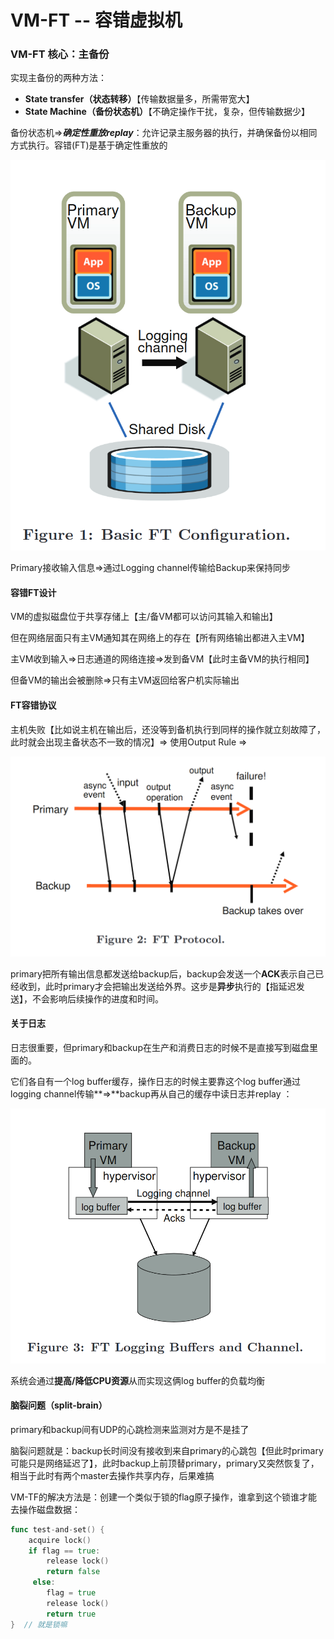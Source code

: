 # VM-FT -- 容错虚拟机

### VM-FT 核心：主备份

实现主备份的两种方法：

- **State transfer（状态转移）**【传输数据量多，所需带宽大】
- **State Machine（备份状态机）**【不确定操作干扰，复杂，但传输数据少】

备份状态机=>***确定性重放replay***：允许记录主服务器的执行，并确保备份以相同方式执行。容错(FT)是基于确定性重放的

![](https://github.com/yanyanran/pictures/blob/main/VM-FT.png?raw=true)

Primary接收输入信息=>通过Logging channel传输给Backup来保持同步



#### 容错FT设计

VM的虚拟磁盘位于共享存储上【主/备VM都可以访问其输入和输出】

但在网络层面只有主VM通知其在网络上的存在【所有网络输出都进入主VM】

主VM收到输入=>日志通道的网络连接=>发到备VM【此时主备VM的执行相同】

但备VM的输出会被删除=>只有主VM返回给客户机实际输出



#### FT容错协议

主机失败【比如说主机在输出后，还没等到备机执行到同样的操作就立刻故障了，此时就会出现主备状态不一致的情况】=> 使用Output Rule =>

![](https://github.com/yanyanran/pictures/blob/main/Output%20Rule.png?raw=true)

primary把所有输出信息都发送给backup后，backup会发送一个**ACK**表示自己已经收到，此时primary才会把输出发送给外界。这步是**异步**执行的【指延迟发送】，不会影响后续操作的进度和时间。



#### 关于日志

日志很重要，但primary和backup在生产和消费日志的时候不是直接写到磁盘里面的。

它们各自有一个log buffer缓存，操作日志的时候主要靠这个log buffer通过logging channel传输**=>**backup再从自己的缓存中读日志并replay ：

![](https://github.com/yanyanran/pictures/blob/main/Logging.png?raw=true)

系统会通过**提高/降低CPU资源**从而实现这俩log buffer的负载均衡



#### 脑裂问题（split-brain）

primary和backup间有UDP的心跳检测来监测对方是不是挂了

脑裂问题就是：backup长时间没有接收到来自primary的心跳包【但此时primary可能只是网络延迟了】，此时backup上前顶替primary，primary又突然恢复了，相当于此时有两个master去操作共享内存，后果难搞

VM-TF的解决方法是：创建一个类似于锁的flag原子操作，谁拿到这个锁谁才能去操作磁盘数据：

```go
func test-and-set() {
	acquire lock()
	if flag == true:
	    release lock()
	    return false
	 else:
	    flag = true
	    release lock()
        return true
}  // 就是锁嘛
```

